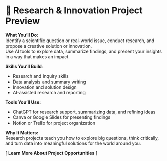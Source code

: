 # 🔬 Research & Innovation Project Preview  

**What You’ll Do:**  
Identify a scientific question or real-world issue, conduct research, and propose a creative solution or innovation.  
Use AI tools to explore data, summarize findings, and present your insights in a way that makes an impact.  

**Skills You’ll Build:**  
- Research and inquiry skills  
- Data analysis and summary writing  
- Innovation and solution design  
- AI-assisted research and reporting  

**Tools You’ll Use:**  
- ChatGPT for research support, summarizing data, and refining ideas  
- Canva or Google Slides for presenting findings  
- Notion or Trello for project organization  

**Why It Matters:**  
Research projects teach you how to explore big questions, think critically, and turn data into meaningful solutions for the world around you.  

[ **Learn More About Project Opportunities** ]  